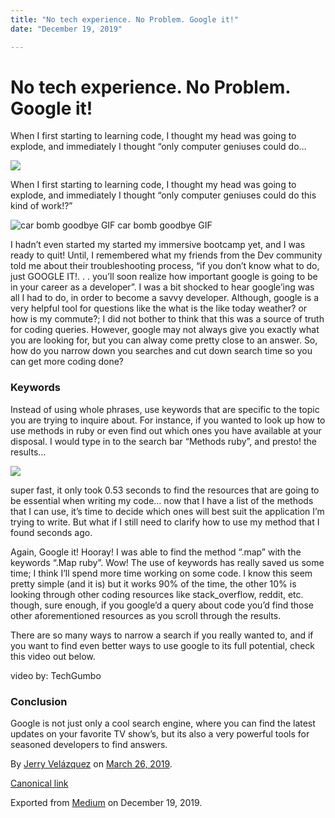 ```yaml
---
title: "No tech experience. No Problem. Google it!"
date: "December 19, 2019"

---
```


# No tech experience. No Problem. Google it!

When I first starting to learning code, I thought my head was going to explode, and immediately I thought “only computer geniuses could do…

![](https://cdn-images-1.medium.com/max/800/1*wGVYsQFfAq-Kw6Tn6bsncA.png)

When I first starting to learning code, I thought my head was going to explode, and immediately I thought “only computer geniuses could do this kind of work!?”

![car bomb goodbye GIF](https://cdn-images-1.medium.com/max/600/1*r3r970-RxU075O0bITPDoQ.gif)
car bomb goodbye GIF

I hadn’t even started my started my immersive bootcamp yet, and I was ready to quit! Until, I remembered what my friends from the Dev community told me about their troubleshooting process, “if you don’t know what to do, just GOOGLE IT!. . . you’ll soon realize how important google is going to be in your career as a developer”. I was a bit shocked to hear google’ing was all I had to do, in order to become a savvy developer. Although, google is a very helpful tool for questions like the what is the like today weather? or how is my commute?; I did not bother to think that this was a source of truth for coding queries. However, google may not always give you exactly what you are looking for, but you can alway come pretty close to an answer. So, how do you narrow down you searches and cut down search time so you can get more coding done?

### Keywords

Instead of using whole phrases, use keywords that are specific to the topic you are trying to inquire about. For instance, if you wanted to look up how to use methods in ruby or even find out which ones you have available at your disposal. I would type in to the search bar “Methods ruby”, and presto! the results…

![](https://cdn-images-1.medium.com/max/600/1*MdKIMo1mrTzgR_eMAHGYOw.png)

super fast, it only took 0.53 seconds to find the resources that are going to be essential when writing my code… now that I have a list of the methods that I can use, it’s time to decide which ones will best suit the application I’m trying to write. But what if I still need to clarify how to use my method that I found seconds ago.

Again, Google it! Hooray! I was able to find the method “.map” with the keywords “.Map ruby”. Wow! The use of keywords has really saved us some time; I think I’ll spend more time working on some code. I know this seem pretty simple (and it is) but it works 90% of the time, the other 10% is looking through other coding resources like stack\_overflow, reddit, etc. though, sure enough, if you google’d a query about code you’d find those other aforementioned resources as you scroll through the results.

There are so many ways to narrow a search if you really wanted to, and if you want to find even better ways to use google to its full potential, check this video out below.

video by: TechGumbo

### Conclusion

Google is not just only a cool search engine, where you can find the latest updates on your favorite TV show’s, but its also a very powerful tools for seasoned developers to find answers.

By [Jerry Velázquez](https://medium.com/@jvr572) on [March 26, 2019](https://medium.com/p/9285f5d66715).

[Canonical link](https://medium.com/@jvr572/no-tech-experience-no-problem-google-it-9285f5d66715)

Exported from [Medium](https://medium.com) on December 19, 2019.
